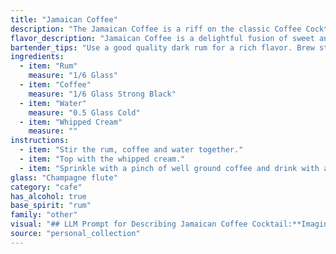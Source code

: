 ```yaml
---
title: "Jamaican Coffee"
description: "The Jamaican Coffee is a riff on the classic Coffee Cocktail family, likely originating in the Caribbean. The rum adds a tropical twist to the traditional coffee and cream base, making it a perfect after-dinner drink. "
flavor_description: "Jamaican Coffee is a delightful fusion of sweet and bold flavors. The smooth rum provides a warm, caramel-like base, while the rich coffee adds a robust, earthy complexity.  A hint of water balances the sweetness, and the fluffy whipped cream adds a touch of airy lightness, culminating in a creamy, decadent finish. "
bartender_tips: "Use a good quality dark rum for a rich flavor. Brew strong coffee, ideally with a French press, and let it cool completely before mixing.  Chill the rum and water beforehand.  For the whipped cream, use a good quality heavy cream and add a pinch of powdered sugar.  Layer the ingredients carefully for a visually appealing presentation. "
ingredients:
  - item: "Rum"
    measure: "1/6 Glass"
  - item: "Coffee"
    measure: "1/6 Glass Strong Black"
  - item: "Water"
    measure: "0.5 Glass Cold"
  - item: "Whipped Cream"
    measure: ""
instructions:
  - item: "Stir the rum, coffee and water together."
  - item: "Top with the whipped cream."
  - item: "Sprinkle with a pinch of well ground coffee and drink with a straw."
glass: "Champagne flute"
category: "cafe"
has_alcohol: true
base_spirit: "rum"
family: "other"
visual: "## LLM Prompt for Describing Jamaican Coffee Cocktail:**Imagine a tall, elegant glass filled with a rich, dark brown liquid. The surface shimmers with a thick layer of velvety whipped cream, its pristine white a stark contrast to the coffee depths below. The aroma is intoxicating, a blend of sweet rum, robust coffee, and the hint of a tropical breeze. The whipped cream is adorned with a delicate sprinkle of cinnamon, adding a touch of warmth and spice to the visual feast. What would you say about the appearance of this Jamaican Coffee cocktail?** "
source: "personal_collection"
---
```



